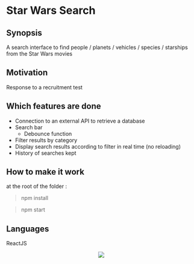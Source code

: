 # Star Wars Search

## Synopsis

A search interface to find people / planets / vehicles / species / starships from the Star Wars movies

## Motivation

Response to a recruitment test

## Which features are done

* Connection to an external API to retrieve a database
* Search bar
  * Debounce function
* Filter results by category
* Display search results according to filter in real time (no reloading)
* History of searches kept

## How to make it work

at the root of the folder :
> npm install

> npm start

## Languages

ReactJS

<p align="center"><img src="https://user-images.githubusercontent.com/23556987/32992558-5db6421a-cd4c-11e7-8c3e-bf4c9de7818d.png"></p>
